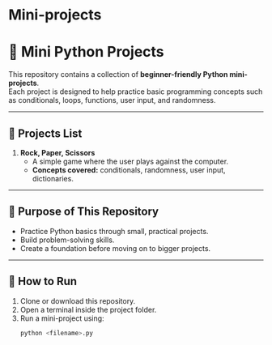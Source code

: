 # Mini-projects
# 📝 Mini Python Projects

This repository contains a collection of **beginner-friendly Python mini-projects**.  
Each project is designed to help practice basic programming concepts such as conditionals, loops, functions, user input, and randomness.

---

## 📌 Projects List

1. **Rock, Paper, Scissors**  
   - A simple game where the user plays against the computer.  
   - **Concepts covered:** conditionals, randomness, user input, dictionaries.  

 

---

## 🎯 Purpose of This Repository
- Practice Python basics through small, practical projects.  
- Build problem-solving skills.  
- Create a foundation before moving on to bigger projects.  

---

## 🚀 How to Run
1. Clone or download this repository.  
2. Open a terminal inside the project folder.  
3. Run a mini-project using:  
   ```bash
   python <filename>.py

